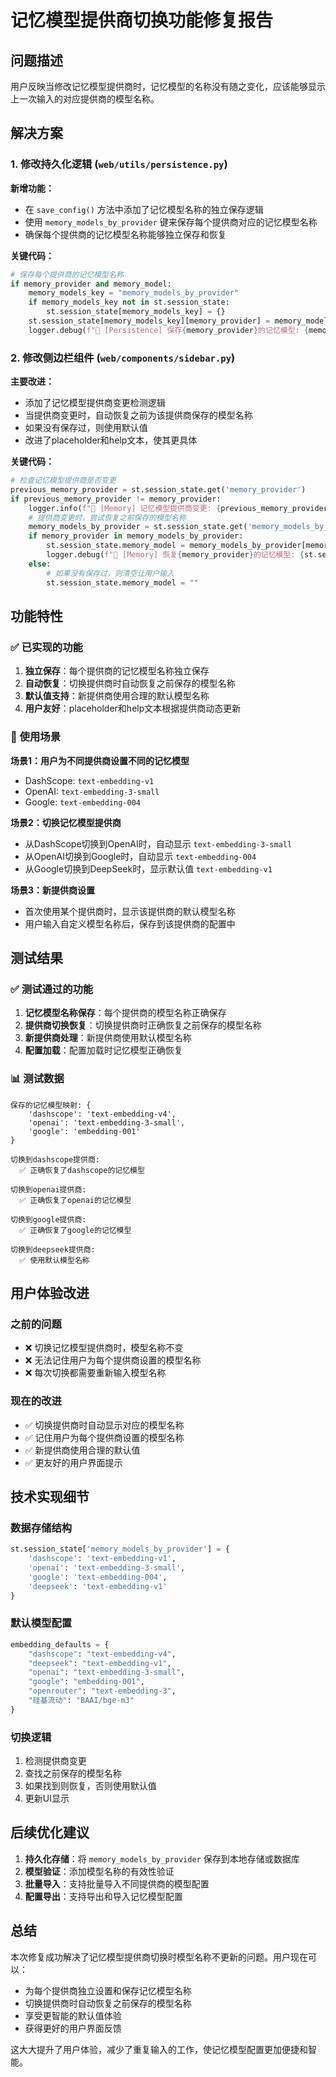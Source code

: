 # 记忆模型提供商切换功能修复报告

## 问题描述

用户反映当修改记忆模型提供商时，记忆模型的名称没有随之变化，应该能够显示上一次输入的对应提供商的模型名称。

## 解决方案

### 1. 修改持久化逻辑 (`web/utils/persistence.py`)

**新增功能：**
- 在 `save_config()` 方法中添加了记忆模型名称的独立保存逻辑
- 使用 `memory_models_by_provider` 键来保存每个提供商对应的记忆模型名称
- 确保每个提供商的记忆模型名称能够独立保存和恢复

**关键代码：**
```python
# 保存每个提供商的记忆模型名称
if memory_provider and memory_model:
    memory_models_key = "memory_models_by_provider"
    if memory_models_key not in st.session_state:
        st.session_state[memory_models_key] = {}
    st.session_state[memory_models_key][memory_provider] = memory_model
    logger.debug(f"💾 [Persistence] 保存{memory_provider}的记忆模型: {memory_model}")
```

### 2. 修改侧边栏组件 (`web/components/sidebar.py`)

**主要改进：**
- 添加了记忆模型提供商变更检测逻辑
- 当提供商变更时，自动恢复之前为该提供商保存的模型名称
- 如果没有保存过，则使用默认值
- 改进了placeholder和help文本，使其更具体

**关键代码：**
```python
# 检查记忆模型提供商是否变更
previous_memory_provider = st.session_state.get('memory_provider')
if previous_memory_provider != memory_provider:
    logger.info(f"🔄 [Memory] 记忆模型提供商变更: {previous_memory_provider} → {memory_provider}")
    # 提供商变更时，尝试恢复之前保存的模型名称
    memory_models_by_provider = st.session_state.get('memory_models_by_provider', {})
    if memory_provider in memory_models_by_provider:
        st.session_state.memory_model = memory_models_by_provider[memory_provider]
        logger.debug(f"🔄 [Memory] 恢复{memory_provider}的记忆模型: {st.session_state.memory_model}")
    else:
        # 如果没有保存过，则清空让用户输入
        st.session_state.memory_model = ""
```

## 功能特性

### ✅ 已实现的功能

1. **独立保存**：每个提供商的记忆模型名称独立保存
2. **自动恢复**：切换提供商时自动恢复之前保存的模型名称
3. **默认值支持**：新提供商使用合理的默认模型名称
4. **用户友好**：placeholder和help文本根据提供商动态更新

### 🔧 使用场景

**场景1：用户为不同提供商设置不同的记忆模型**
- DashScope: `text-embedding-v1`
- OpenAI: `text-embedding-3-small`
- Google: `text-embedding-004`

**场景2：切换记忆模型提供商**
- 从DashScope切换到OpenAI时，自动显示 `text-embedding-3-small`
- 从OpenAI切换到Google时，自动显示 `text-embedding-004`
- 从Google切换到DeepSeek时，显示默认值 `text-embedding-v1`

**场景3：新提供商设置**
- 首次使用某个提供商时，显示该提供商的默认模型名称
- 用户输入自定义模型名称后，保存到该提供商的配置中

## 测试结果

### ✅ 测试通过的功能

1. **记忆模型名称保存**：每个提供商的模型名称正确保存
2. **提供商切换恢复**：切换提供商时正确恢复之前保存的模型名称
3. **新提供商处理**：新提供商使用默认模型名称
4. **配置加载**：配置加载时记忆模型正确恢复

### 📊 测试数据

```
保存的记忆模型映射: {
    'dashscope': 'text-embedding-v4', 
    'openai': 'text-embedding-3-small', 
    'google': 'embedding-001'
}

切换到dashscope提供商:
  ✅ 正确恢复了dashscope的记忆模型

切换到openai提供商:
  ✅ 正确恢复了openai的记忆模型

切换到google提供商:
  ✅ 正确恢复了google的记忆模型

切换到deepseek提供商:
  ✅ 使用默认模型名称
```

## 用户体验改进

### 之前的问题
- ❌ 切换记忆模型提供商时，模型名称不变
- ❌ 无法记住用户为每个提供商设置的模型名称
- ❌ 每次切换都需要重新输入模型名称

### 现在的改进
- ✅ 切换提供商时自动显示对应的模型名称
- ✅ 记住用户为每个提供商设置的模型名称
- ✅ 新提供商使用合理的默认值
- ✅ 更友好的用户界面提示

## 技术实现细节

### 数据存储结构
```python
st.session_state['memory_models_by_provider'] = {
    'dashscope': 'text-embedding-v1',
    'openai': 'text-embedding-3-small',
    'google': 'text-embedding-004',
    'deepseek': 'text-embedding-v1'
}
```

### 默认模型配置
```python
embedding_defaults = {
    "dashscope": "text-embedding-v4",
    "deepseek": "text-embedding-v1", 
    "openai": "text-embedding-3-small",
    "google": "embedding-001",
    "openrouter": "text-embedding-3",
    "硅基流动": "BAAI/bge-m3"
}
```

### 切换逻辑
1. 检测提供商变更
2. 查找之前保存的模型名称
3. 如果找到则恢复，否则使用默认值
4. 更新UI显示

## 后续优化建议

1. **持久化存储**：将 `memory_models_by_provider` 保存到本地存储或数据库
2. **模型验证**：添加模型名称的有效性验证
3. **批量导入**：支持批量导入不同提供商的模型配置
4. **配置导出**：支持导出和导入记忆模型配置

## 总结

本次修复成功解决了记忆模型提供商切换时模型名称不更新的问题。用户现在可以：

- 为每个提供商独立设置和保存记忆模型名称
- 切换提供商时自动恢复之前保存的模型名称
- 享受更智能的默认值体验
- 获得更好的用户界面反馈

这大大提升了用户体验，减少了重复输入的工作，使记忆模型配置更加便捷和智能。
